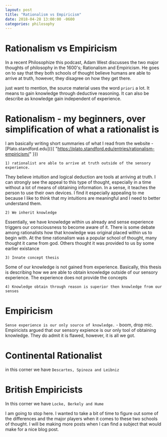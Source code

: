 ```yaml
---
layout: post
title: "Rationalism vs Empiricism"
date: 2018-04-28 13:00:00 -0600
categories: philosophy
---
```


# Rationalism vs Empiricism

In a recent Philosophize this podcast, Adam West discusses the two major thoughts of philosophy in the 1600's; Rationalism and Empiricism. He goes on to say that they both schools of thought believe humans are able to arrive at truth, however, they disagree on how they get there.

just want to mention, the source material uses the word `priori` a lot. It means to gain knowledge through deductive reasoning. It can also be describe as knowledge gain independent of experience.

# Rationalism - my beginners, over simplification of what a rationalist is

I am basically writing short summaries of what I read from the website -  [Plato.standford.edu]({{ "https://plato.standford.edu/entries/rationalism-empiricism/" }}) 

`1) rationalist are able to arrive at truth outside of the sensory experience.` 

They believe intuition and logical deduction are tools at arriving at truth. I can strongly see the appeal to this type of thought, especially in a time without a lot of means of obtaining information. In a sense, it teaches the person to use their own devices. I find it especially appealing to me because I like to think that my intuitions are meaningful and I need to better understand them. 

`2) We inherit knowledge`

Essentially, we have knowledge within us already and sense experience triggers our consciousness to become aware of it. There is some debate among rationalists how that knowledge was original placed within us to begin with. At the time rationalism was a popular school of thought, many thought it came from god. Others thought it was provided to us by some earlier existance

`3) Innate concept thesis`

Some of our knowledge is not gained from experience. Basically, this thesis is describing how we are able to obtain knowledge outside of our sensory experience. The experience does not provide the concepts

`4) Knowledge obtain through reason is superior then knowledge from our senses`

# Empiricism

`Sense experience is our only source of knowledge.` - boom, drop mic. Empiricists argued that our sensory expience is our only tool of obtaining knowledge. They do admit it is flawed, however, it is all we got.

# Continental Rationalist

in this corner we have `Descartes, Spinoza and Leibniz`

# British Empiricists

In this corner we have `Locke, Berkely and Hume`

I am going to stop here. I wanted to take a bit of time to figure out some of the differences and the major players when it comes to these two schools of thought. I will be making more posts when I can find a subject that would make for a nice blog post.
